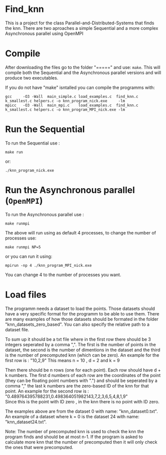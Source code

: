 # Find_knn
This is a project for the class Parallel-and-Distributed-Systems that finds the knn.
There are two aproaches a simple Sequential and a more complex Asynchronous parallel using OpenMPI

# Compile 

After downloading the files go to the folder "=====" and use: ```make```.
This will compile both the Sequential and the Asynchronous parallel versions and will produce two executables.

If you do not have "make" isntalled you can compile the programms with:

```
gcc     -O3 -Wall  main_simple.c load_examples.c  find_knn.c  k_smallest.c helpers.c -o knn_program_nick.exe  	 -lm
mpicc   -O3 -Wall  main_mpi.c 	 load_examples.c  find_knn.c  k_smallest.c helpers.c -o knn_program_MPI_nick.exe -lm
```

# Run the Sequential

To run the Sequential use : 
```
make run
```

or:
```
./knn_program_nick.exe 
```

# Run the Asynchronous parallel (```OpenMPI```)

To run the Asynchronous parallel use : 
```
make runmpi
```

The above will run using as default 4 processes, to change the number of processes use:
```
make runmpi NP=5
```

or you can run it using:
```
mpirun -np 4 ./knn_program_MPI_nick.exe 
```
You can change 4 to the number of processes you want.


# Load files

The programm needs a dataset to load the points. Those datasets should have a very specific format for the programm to be able to use them.
There are many examples of how those datasets should be formated in the folder "knn_datasets_zero_based". You can also specify the relative path to a dataset file.


To sum up it should be a txt file where in the first row there should be 3 integers seperated by a comma ",".
The first is the number of points in the dataset, the second is the number of dimentions in the dataset and the third is the number of precomputed knn (which can be zero).
An example for the first row is : "10,2,9" This means n = 10 , d = 2 and k = 9 

Then there should be n rows (one for each point). Each row should have d + k numbers.
The first d numbers of each row are the coordinates of the point (they can be floating point numbers with ".") and should be seperated by a comma "," the last k numbers are the zero-based ID of the knn for that point.
An example for the second row is : "0.489764395788231,0.498364051982143,7,2,3,6,5,4,8,1,9"  
Since this is the point with ID zero , in the knn there is no point with ID zero.

The examples above are from the dataset 0 with name: "knn_dataset0.txt". 
An example of a dataset where k = 0 is the dataset 24 with name: "knn_dataset24.txt".

Note:
The number of precomputed knn is used to check the knn the program finds and should be at most n-1. If the program is asked to calculate more knn that the number of precomputed then it will only check the ones that were precomputed.




